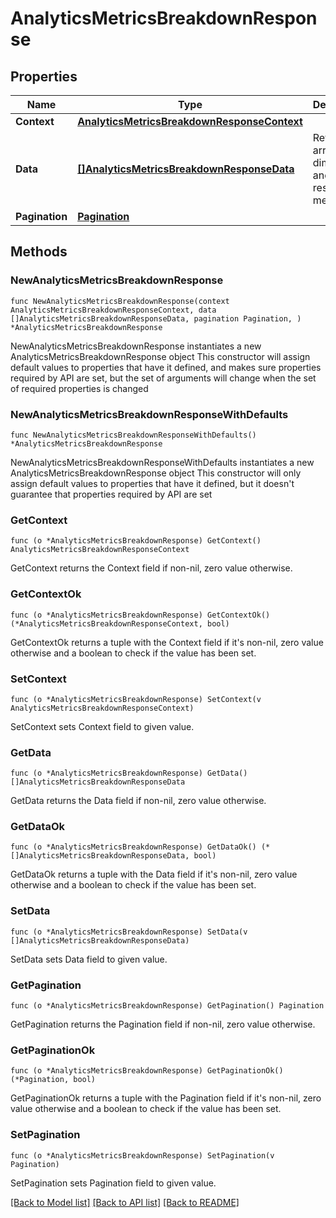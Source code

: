 # AnalyticsMetricsBreakdownResponse

## Properties

Name | Type | Description | Notes
------------ | ------------- | ------------- | -------------
**Context** | [**AnalyticsMetricsBreakdownResponseContext**](AnalyticsMetricsBreakdownResponseContext.md) |  | 
**Data** | [**[]AnalyticsMetricsBreakdownResponseData**](AnalyticsMetricsBreakdownResponseData.md) | Returns an array of dimensions and their respective metrics. | 
**Pagination** | [**Pagination**](Pagination.md) |  | 

## Methods

### NewAnalyticsMetricsBreakdownResponse

`func NewAnalyticsMetricsBreakdownResponse(context AnalyticsMetricsBreakdownResponseContext, data []AnalyticsMetricsBreakdownResponseData, pagination Pagination, ) *AnalyticsMetricsBreakdownResponse`

NewAnalyticsMetricsBreakdownResponse instantiates a new AnalyticsMetricsBreakdownResponse object
This constructor will assign default values to properties that have it defined,
and makes sure properties required by API are set, but the set of arguments
will change when the set of required properties is changed

### NewAnalyticsMetricsBreakdownResponseWithDefaults

`func NewAnalyticsMetricsBreakdownResponseWithDefaults() *AnalyticsMetricsBreakdownResponse`

NewAnalyticsMetricsBreakdownResponseWithDefaults instantiates a new AnalyticsMetricsBreakdownResponse object
This constructor will only assign default values to properties that have it defined,
but it doesn't guarantee that properties required by API are set

### GetContext

`func (o *AnalyticsMetricsBreakdownResponse) GetContext() AnalyticsMetricsBreakdownResponseContext`

GetContext returns the Context field if non-nil, zero value otherwise.

### GetContextOk

`func (o *AnalyticsMetricsBreakdownResponse) GetContextOk() (*AnalyticsMetricsBreakdownResponseContext, bool)`

GetContextOk returns a tuple with the Context field if it's non-nil, zero value otherwise
and a boolean to check if the value has been set.

### SetContext

`func (o *AnalyticsMetricsBreakdownResponse) SetContext(v AnalyticsMetricsBreakdownResponseContext)`

SetContext sets Context field to given value.


### GetData

`func (o *AnalyticsMetricsBreakdownResponse) GetData() []AnalyticsMetricsBreakdownResponseData`

GetData returns the Data field if non-nil, zero value otherwise.

### GetDataOk

`func (o *AnalyticsMetricsBreakdownResponse) GetDataOk() (*[]AnalyticsMetricsBreakdownResponseData, bool)`

GetDataOk returns a tuple with the Data field if it's non-nil, zero value otherwise
and a boolean to check if the value has been set.

### SetData

`func (o *AnalyticsMetricsBreakdownResponse) SetData(v []AnalyticsMetricsBreakdownResponseData)`

SetData sets Data field to given value.


### GetPagination

`func (o *AnalyticsMetricsBreakdownResponse) GetPagination() Pagination`

GetPagination returns the Pagination field if non-nil, zero value otherwise.

### GetPaginationOk

`func (o *AnalyticsMetricsBreakdownResponse) GetPaginationOk() (*Pagination, bool)`

GetPaginationOk returns a tuple with the Pagination field if it's non-nil, zero value otherwise
and a boolean to check if the value has been set.

### SetPagination

`func (o *AnalyticsMetricsBreakdownResponse) SetPagination(v Pagination)`

SetPagination sets Pagination field to given value.



[[Back to Model list]](../README.md#documentation-for-models) [[Back to API list]](../README.md#documentation-for-api-endpoints) [[Back to README]](../README.md)


